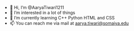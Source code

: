 - 👋 Hi, I’m @AaryaTiwari1211
- 👀 I’m interested in a lot of things
- 🌱 I’m currently learning C++ Python HTML and CSS
- 📫 You can reach me via mail at aarya.tiwari@somaiya.edu

<!---
AaryaTiwari1211/AaryaTiwari1211 is a ✨ special ✨ repository because its `README.md` (this file) appears on your GitHub profile.
You can click the Preview link to take a look at your changes.
--->
